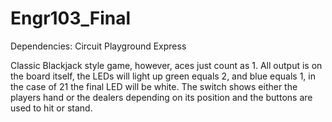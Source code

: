 # Engr103_Final
Dependencies: Circuit Playground Express

Classic Blackjack style game, however, aces just count as 1. All output is on the board itself, the LEDs will light up green equals 2, and blue equals 1, in the case of 21 the final LED will be white. The switch shows either the players hand or the dealers depending on its position and the buttons are used to hit or stand.
